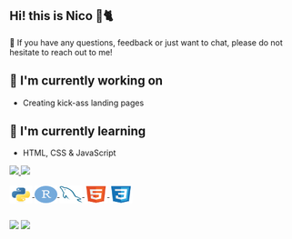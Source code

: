 ## Hi! this is Nico 🧗🐈

💬 If you have any questions, feedback or just want to chat, please do not hesitate to reach out to me!

## 🔭 I'm currently working on

- Creating kick-ass landing pages

## 🌱 I'm currently learning

- HTML, CSS & JavaScript

<div>
  <a href="https://github.com/nicoscience">
    <img height="150em" src="https://github-readme-stats.vercel.app/api/top-langs/?username=nicoscience&layout=compact&langs_count=7&theme=dracula"/>
    <img height="150em" src="https://github-readme-stats.vercel.app/api?username=nicoscience&show_icons=true&theme=dracula&include_all_commits=true&count_private=true"/>

</div>
<div style="display: inline_block"><br>
  <img align="center" alt="Nico-Python" height="30" width="40" src="https://raw.githubusercontent.com/devicons/devicon/master/icons/python/python-original.svg">
  <img align="center" alt="Nico-R" height="30" width="40" src="https://raw.githubusercontent.com/devicons/devicon/master/icons/rstudio/rstudio-original.svg">
 <!-- <img align="center" alt="Nico-MongoDB" height="30" width="40" src="https://raw.githubusercontent.com/devicons/devicon/master/icons/mongodb/mongodb-original.svg"> -->
  <img align="center" alt="Nico-SQL" height="30" width="40" src="https://raw.githubusercontent.com/devicons/devicon/master/icons/mysql/mysql-original.svg">
  <img align="center" alt="Nico-HTML" height="30" width="40" src="https://raw.githubusercontent.com/devicons/devicon/master/icons/html5/html5-original.svg">
  <img align="center" alt="Nico-CSS" height="30" width="40" src="https://raw.githubusercontent.com/devicons/devicon/master/icons/css3/css3-original.svg">
</div>
  
  ##
 
<div> 
  <a href="https://www.linkedin.com/in/nicolas-lopez-guerra" target="_blank"><img src="https://img.shields.io/badge/-LinkedIn-%230077B5?style=for-the-badge&logo=linkedin&logoColor=white" target="_blank"></a> 
  <a href="https://instagram.com/nicoscience_" target="_blank"><img src="https://img.shields.io/badge/-Instagram-%23E4405F?style=for-the-badge&logo=instagram&logoColor=white" target="_blank"></a>

</div>

